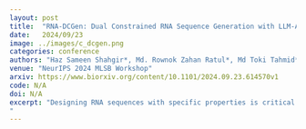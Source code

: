 ```yaml
---
layout: post
title:  "RNA-DCGen: Dual Constrained RNA Sequence Generation with LLM-Attack"
date:   2024/09/23
image: ../images/c_dcgen.png
categories: conference
authors: "Haz Sameen Shahgir*, Md. Rownok Zahan Ratul*, Md Toki Tahmid*, Khondker Salman Sayeed, Atif Rahman (*Equal Contribution)"
venue: "NeurIPS 2024 MLSB Workshop"
arxiv: https://www.biorxiv.org/content/10.1101/2024.09.23.614570v1
code: N/A
doi: N/A
excerpt: "Designing RNA sequences with specific properties is critical for developing personalized medications and therapeutics. While recent diffusion and flow-matching-based generative models have made strides in conditional sequence design, they face two key limitations: specialization for fixed constraint types, such as tertiary structures, and lack of flexibility in imposing additional conditions beyond the primary property of interest. To address these challenges, we introduce RNA-DCGen, a generalized framework for RNA sequence generation that is adaptable to any structural or functional properties through straightforward finetuning with an RNA language model (RNA-LM). Additionally, RNA-DCGen can enforce conditions on the generated sequences by fixing specific conserved regions. On RNA generation conditioned on RNA distance maps, RNA-DCGen generates sequences with an average R2 score of 0.625 compared to random sequences that score only 0.118 over 250 generations as judged by a separate more capable RNA-LM. When conditioned on RNA secondary structures, RNA-DCGen achieves an average F1 score of 0.4 against a random baseline of 0.006.
"
---
```

